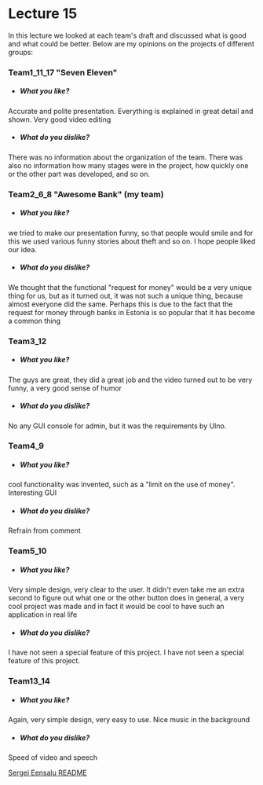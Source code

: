 # Lecture 15

In this lecture we looked at each team's draft and discussed what is good and what could be better. Below are my opinions on the projects of different groups:

### Team1_11_17 "Seven Eleven"
-  ##### What you like?
Accurate and polite presentation. Everything is explained in great detail and shown. Very good video editing
- ##### What do you dislike? 
There was no information about the organization of the team. There was also no information how many stages were in the project, how quickly one or the other part was developed, and so on.

### Team2_6_8 "Awesome Bank" (my team)
-  ##### What you like?
we tried to make our presentation funny, so that people would smile and for this we used various funny stories about theft and so on. I hope people liked our idea.
- ##### What do you dislike? 
We thought that the functional "request for money" would be a very unique thing for us, but as it turned out, it was not such a unique thing, because almost everyone did the same. Perhaps this is due to the fact that the request for money through banks in Estonia is so popular that it has become a common thing

### Team3_12
-  ##### What you like?
The guys are great, they did a great job and the video turned out to be very funny, a very good sense of humor
- ##### What do you dislike? 
No any GUI console for admin, but it was the requirements by Ulno. 

### Team4_9
-  ##### What you like?
cool functionality was invented, such as a "limit on the use of money". Interesting GUI
- ##### What do you dislike? 
Refrain from comment

### Team5_10
-  ##### What you like?
Very simple design, very clear to the user. It didn't even take me an extra second to figure out what one or the other button does
In general, a very cool project was made and in fact it would be cool to have such an application in real life
- ##### What do you dislike? 
I have not seen a special feature of this project.
I have not seen a special feature of this project.

### Team13_14
-  ##### What you like?
Again, very simple design, very easy to use. Nice music in the background
- ##### What do you dislike? 
Speed of video and speech

[Sergei Eensalu README](/Sergei%20Eensalu/README.md)
